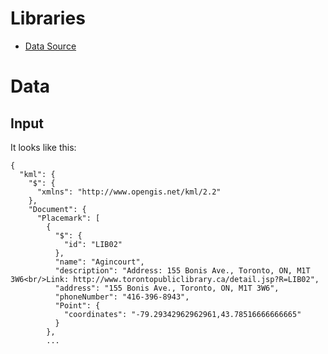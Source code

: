 # Libraries

* [Data Source](http://www1.toronto.ca/wps/portal/contentonly?vgnextoid=a7ae0ea14b661310VgnVCM1000003dd60f89RCRD&vgnextchannel=1a66e03bb8d1e310VgnVCM10000071d60f89RCRD)

# Data
## Input 

It looks like this:

    {
      "kml": {
        "$": {
          "xmlns": "http://www.opengis.net/kml/2.2"
        },
        "Document": {
          "Placemark": [
            {
              "$": {
                "id": "LIB02"
              },
              "name": "Agincourt",
              "description": "Address: 155 Bonis Ave., Toronto, ON, M1T 3W6<br/>Link: http://www.torontopubliclibrary.ca/detail.jsp?R=LIB02",
              "address": "155 Bonis Ave., Toronto, ON, M1T 3W6",
              "phoneNumber": "416-396-8943",
              "Point": {
                "coordinates": "-79.29342962962961,43.78516666666665"
              }
            },
            ...

